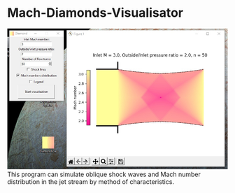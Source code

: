 # Mach-Diamonds-Visualisator
![alt text](https://github.com/yar314/Mach-Diamonds-Visualisator/blob/main/Example.jpg)
This program can simulate oblique shock waves and Mach number distribution in the jet stream by method of characteristics.
